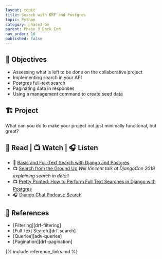 ```yaml
---
layout: topic
title: Search with DRF and Postgres
topic: Python
category: phase3-be
parent: Phase 3 Back End
nav_order: 10
published: false
---
```


## 🎯 Objectives

- Assessing what is left to be done on the collaborative project
- Implementing search in your API
- Postgres full-text search
- Paginating data in responses
- Using a management command to create seed data

## 🏗️ Project

What can you do to make your project not just minimally functional, but great?

## 📖 Read | 📺 Watch | 🎧 Listen

- 📖 [Basic and Full-Text Search with Django and Postgres](https://testdriven.io/blog/django-search/)
- 📺 [Search from the Ground Up](https://www.youtube.com/watch?v=is3R8d420D4&list=PL2NFhrDSOxgXXUMIGOs8lNe2B-f4pXOX-&index=2) _Will Vincent talk at DjangoCon 2019 explaining search in detail_
- 📺 [Pretty Printed: How to Perform Full Text Searches in Django with Postgres](https://www.youtube.com/watch?app=desktop&v=139a0fm0YFY)
- 🎧 [Django Chat Podcast: Search](https://djangochat.com/episodes/search)


## 🔖 References

- [Filtering][drf-filtering]
- [Full-text Search][drf-search]
- [Queries][adv-queries]
- [Pagination][drf-pagination]

{% include reference_links.md %}
